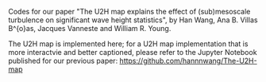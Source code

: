 Codes for our paper "The U2H map explains the effect of (sub)mesoscale turbulence on significant wave height statistics", by Han Wang, Ana B. Villas B\^{o}as, Jacques Vanneste and William R. Young. 

The U2H map is implemented here; for a U2H map implementation that is more interactvie and better captioned, please refer to the Jupyter Notebook published for our previous paper: https://github.com/hannnwang/The-U2H-map
